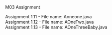 M03 Assignment

Assignment 1.11 - File name: Aoneone.java  
Assignment 1.12 - File name: AOneTwo.java  
Assignment 1.13 - File name: AOneThreeBaby.java  
